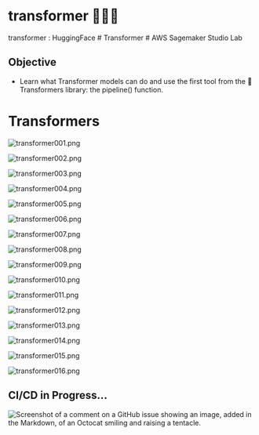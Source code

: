# transformer 🤖🧬🤗
transformer : HuggingFace # Transformer # AWS Sagemaker Studio Lab

## Objective
- Learn what Transformer models can do and use the first tool from the 🤗 Transformers library: the pipeline() function.


# Transformers

![transformer001.png](./media/transformer001.png)

![transformer002.png](./media/transformer002.png)

![transformer003.png](./media/transformer003.png)

![transformer004.png](./media/transformer004.png)

![transformer005.png](./media/transformer005.png)

![transformer006.png](./media/transformer006.png)

![transformer007.png](./media/transformer007.png)

![transformer008.png](./media/transformer008.png)

![transformer009.png](./media/transformer009.png)

![transformer010.png](./media/transformer010.png)

![transformer011.png](./media/transformer011.png)

![transformer012.png](./media/transformer012.png)

![transformer013.png](./media/transformer013.png)

![transformer014.png](./media/transformer014.png)

![transformer015.png](./media/transformer015.png)

![transformer016.png](./media/transformer016.png)


## CI/CD in Progress...
![Screenshot of a comment on a GitHub issue showing an image, added in the Markdown, of an Octocat smiling and raising a tentacle.](https://myoctocat.com/assets/images/base-octocat.svg)
